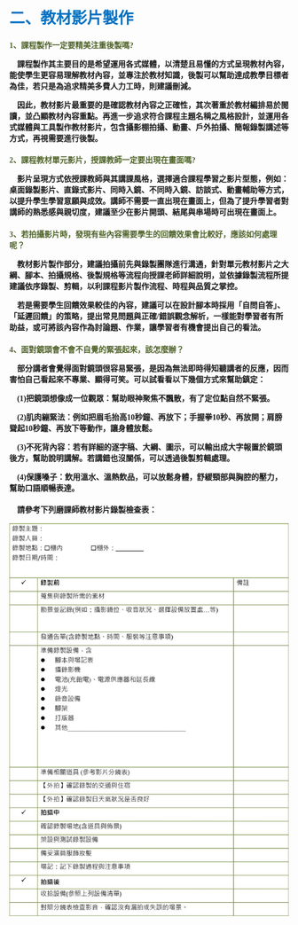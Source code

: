 # <font color=#0071C2 face=微軟正黑體>二、教材影片製作</font>

<font face=微軟正黑體>

<font color=#4E6228 face=微軟正黑體><h4>1、課程製作一定要精美注重後製嗎?</font>

<p>&nbsp;&nbsp;&nbsp;&nbsp;課程製作其主要目的是希望運用各式媒體，以清楚且易懂的方式呈現教材內容，能使學生更容易理解教材內容，並專注於教材知識，後製可以幫助達成教學目標者為佳，若只是為追求精美多費人力工時，則建議刪減。 </p>

<p>&nbsp;&nbsp;&nbsp;&nbsp;因此，教材影片最重要的是確認教材內容之正確性，其次著重於教材編排易於閱讀，並凸顯教材內容重點。再進一步追求符合課程主題名稱之風格設計，並運用各式媒體與工具製作教材影片，包含攝影棚拍攝、動畫、戶外拍攝、簡報錄製講述等方式，再視需要進行後製。 </p>

<font color=#4E6228 face=微軟正黑體><h4>2、課程教材單元影片，授課教師一定要出現在畫面嗎?</font>

<p>&nbsp;&nbsp;&nbsp;&nbsp;影片呈現方式依授課教師與其講課風格，選擇適合課程學習之影片型態，例如：桌面錄製影片、直錄式影片、同時入鏡、不同時入鏡、訪談式、動畫輔助等方式，以提升學生學習意願與成效。講師不需要一直出現在畫面上，但為了提升學習者對講師的熟悉感與親切度，建議至少在影片開頭、結尾與串場時可出現在畫面上。 </p>

<font color=#4E6228 face=微軟正黑體><h4>3、若拍攝影片時，發現有些內容需要學生的回饋效果會比較好，應該如何處理呢？</font>

<p>&nbsp;&nbsp;&nbsp;&nbsp;教材影片製作部分，建議拍攝前先與錄製團隊進行溝通，針對單元教材影片之大綱、腳本、拍攝規格、後製規格等流程向授課老師詳細說明，並依據錄製流程所提建議依序錄製、剪輯，以利課程影片製作流程、時程與品質之掌控。 </p>

<p>&nbsp;&nbsp;&nbsp;&nbsp;若是需要學生回饋效果較佳的內容，建議可以在設計腳本時採用「自問自答」、「延遲回饋」的策略，提出常見問題與正確/錯誤觀念解析，一樣能對學習者有所助益，或可將該內容作為討論題、作業，讓學習者有機會提出自己的看法。 </p>

<font color=#4E6228 face=微軟正黑體><h4>4、面對鏡頭會不會不自覺的緊張起來，該怎麼辦？</font>

<p>&nbsp;&nbsp;&nbsp;&nbsp;部分講者會覺得面對鏡頭很容易緊張，是因為無法即時得知聽講者的反應，因而害怕自己看起來不專業、顯得可笑。可以試看看以下幾個方式來幫助鎮定： </p>

<p>&nbsp;&nbsp;&nbsp;&nbsp;(1)把鏡頭想像成一位觀眾：幫助眼神聚焦不飄散，有了定位點自然不緊張。 </p>

<p>&nbsp;&nbsp;&nbsp;&nbsp;(2)肌肉繃緊法：例如把眉毛抬高10秒鐘、再放下；手握拳10秒、再放開；肩膀聳起10秒鐘、再放下等動作，讓身體放鬆。 </p>

<p>&nbsp;&nbsp;&nbsp;&nbsp;(3)不死背內容：若有詳細的逐字稿、大綱、圖示，可以輸出成大字報置於鏡頭後方，幫助說明講解。若講錯也沒關係，可以透過後製剪輯處理。 </p>

<p>&nbsp;&nbsp;&nbsp;&nbsp;(4)保護嗓子：飲用溫水、溫熱飲品，可以放鬆身體，舒緩頸部與胸腔的壓力，幫助口語順暢表達。 </p>

<font color=#4E6228 face=微軟正黑體><h4></font>

<p>&nbsp;&nbsp;&nbsp;&nbsp;請參考下列磨課師教材影片錄製檢查表： </p>

![](影片錄製檢查表.jpg)